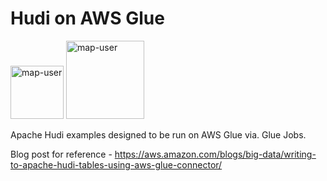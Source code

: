 # Hudi on AWS Glue

<img width="85" alt="map-user" src="https://img.shields.io/badge/views-470-green"> <img width="125" alt="map-user" src="https://img.shields.io/badge/unique visits-120-green">

Apache Hudi examples designed to be run on AWS Glue via. Glue Jobs.

Blog post for reference - https://aws.amazon.com/blogs/big-data/writing-to-apache-hudi-tables-using-aws-glue-connector/

